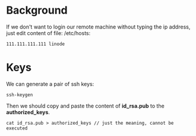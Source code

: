 # Background
If we don't want to login our remote machine without typing the ip address, just edit content of file: /etc/hosts:

    111.111.111.111 linode

# Keys
We can generate a pair of ssh keys:

    ssh-keygen

Then we should copy and paste the content of **id_rsa.pub** to the **authorized_keys**.

    cat id_rsa.pub > authorized_keys // just the meaning, cannot be executed


